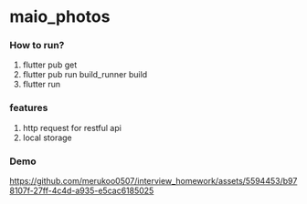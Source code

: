 # maio_photos

### How to run?
1. flutter pub get
2. flutter pub run build_runner build  
3. flutter run

### features
1. http request for restful api
2. local storage

### Demo
https://github.com/merukoo0507/interview_homework/assets/5594453/b978107f-27ff-4c4d-a935-e5cac6185025

